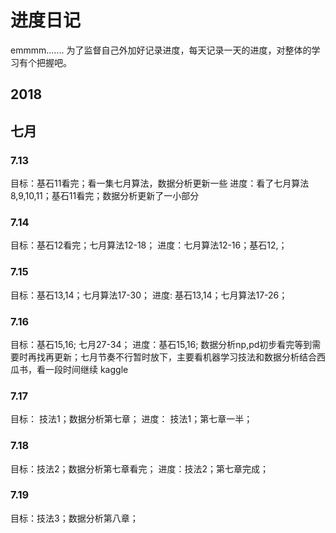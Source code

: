 # 进度日记
emmmm.......
为了监督自己外加好记录进度，每天记录一天的进度，对整体的学习有个把握吧。

## 2018
## 七月
### 7.13
目标：基石11看完；看一集七月算法，数据分析更新一些
进度：看了七月算法8,9,10,11；基石11看完；数据分析更新了一小部分

### 7.14
目标：基石12看完；七月算法12-18；
进度：七月算法12-16；基石12,；

### 7.15
目标：基石13,14；七月算法17-30；
进度: 基石13,14；七月算法17-26；

### 7.16
目标：基石15,16; 七月27-34；
进度：基石15,16; 数据分析np,pd初步看完等到需要时再找再更新；七月节奏不行暂时放下，主要看机器学习技法和数据分析结合西瓜书，看一段时间继续 kaggle

### 7.17
目标： 技法1；数据分析第七章；
进度： 技法1；第七章一半；

### 7.18
目标：技法2；数据分析第七章看完；
进度：技法2；第七章完成；

### 7.19
目标：技法3；数据分析第八章；